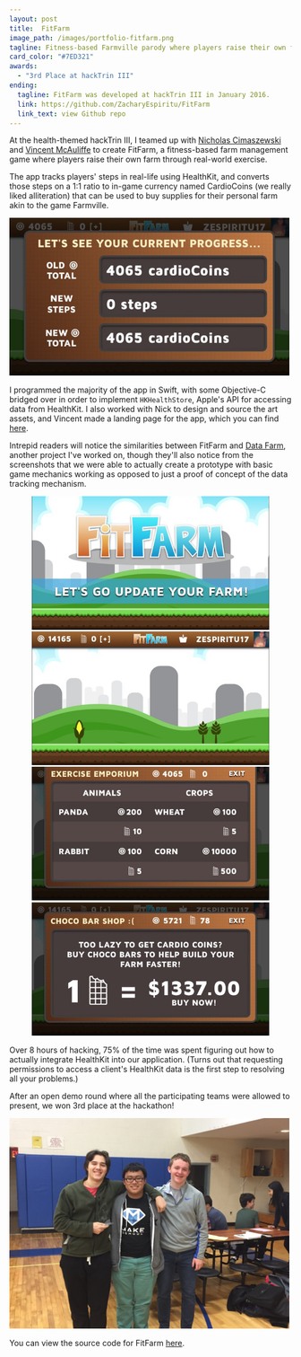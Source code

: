 ```yaml
---
layout: post
title:  FitFarm
image_path: /images/portfolio-fitfarm.png
tagline: Fitness-based Farmville parody where players raise their own farm through real-world exercise
card_color: "#7ED321"
awards:
  - "3rd Place at hackTrin III"
ending:
  tagline: FitFarm was developed at hackTrin III in January 2016.
  link: https://github.com/ZacharyEspiritu/FitFarm
  link_text: view Github repo
---
```


At the health-themed hackTrin III, I teamed up with [Nicholas Cimaszewski][nc-github] and [Vincent McAuliffe][vm-github] to create FitFarm, a fitness-based farm management game where players raise their own farm through real-world exercise.

The app tracks players' steps in real-life using HealthKit, and converts those steps on a 1:1 ratio to in-game currency named CardioCoins (we really liked alliteration) that can be used to buy supplies for their personal farm akin to the game Farmville.

<img class="responsive-image" src="/images/projects/fit-farm/progress.jpg" alt="A view of the FitFarm progress screen that converts the number of steps the player took since last app load to in-game currency." style="max-width: 500px;">

I programmed the majority of the app in Swift, with some Objective-C bridged over in order to implement `HKHealthStore`, Apple's API for accessing data from HealthKit. I also worked with Nick to design and source the art assets, and Vincent made a landing page for the app, which you can find [here][fitfarm-website].

Intrepid readers will notice the similarities between FitFarm and [Data Farm][data-farm-post], another project I've worked on, though they'll also notice from the screenshots that we were able to actually create a prototype with basic game mechanics working as opposed to just a proof of concept of the data tracking mechanism.

<figure class="four-landscape-screenshot-grid">
    <img src="/images/projects/fit-farm/main.jpg" alt="The main menu screen of FitFarm.">
    <img src="/images/projects/fit-farm/farm.jpg" alt="A view of a FitFarm farm in its early stages.">
    <img src="/images/projects/fit-farm/shop.jpg" alt="A view of the FitFarm shop where players can buy supplies to build their farm.">
    <img src="/images/projects/fit-farm/in-app-purchase.jpg" alt="A view of the Choco Bar Shop in FitFarm where players can pay real-world currency to expedite their farm's progress.">
</figure>

Over 8 hours of hacking, 75% of the time was spent figuring out how to actually integrate HealthKit into our application. (Turns out that requesting permissions to access a client's HealthKit data is the first step to resolving all your problems.)

After an open demo round where all the participating teams were allowed to present, we won 3rd place at the hackathon!

<img class="responsive-image" src="/images/projects/fit-farm/team-photo.jpg" alt="The FitFarm development team after winning 3rd Place at the hackTrin hackathon." style="max-width: 500px;">

You can view the source code for FitFarm [here][fitfarm-github].

[nc-github]:       https://github.com/nwcimaszewski
[vm-github]:       https://github.com/vmcauliffe
[data-farm-post]:  /project/data-farm
[fitfarm-website]: http://zacharyespiritu.com/FitFarm/
[fitfarm-github]:  https://github.com/ZacharyEspiritu/FitFarm
